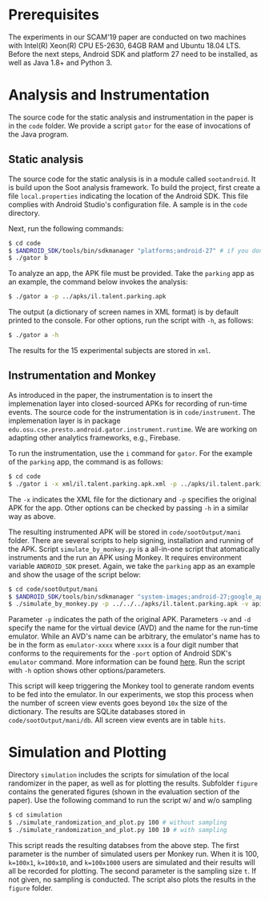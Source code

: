 # Prerequisites

The experiments in our SCAM'19 paper are conducted on two machines
with Intel(R) Xeon(R) CPU E5-2630, 64GB RAM and Ubuntu 18.04 LTS.
Before the next steps, Android SDK and platform 27 need to be
installed, as well as Java 1.8+ and Python 3.

# Analysis and Instrumentation

The source code for the static analysis and instrumentation in the
paper is in the `code` folder.  We provide a script `gator` for the
ease of invocations of the Java program. 

## Static analysis

The source code for the static analysis is in a module called
`sootandroid`. It is build upon the Soot analysis framework.  To
build the project, first create a file `local.properties` indicating
the location of the Android SDK. This file complies with Android
Studio's configuration file. A sample is in the `code` directory.

Next, run the following commands:

```bash
$ cd code
$ $ANDROID_SDK/tools/bin/sdkmanager "platforms;android-27" # if you don't have it installed
$ ./gator b
```

To analyze an app, the APK file must be provided. Take the `parking`
app as an example, the command below invokes the analysis:

```bash
$ ./gator a -p ../apks/il.talent.parking.apk
```

The output (a dictionary of screen names in XML format) is by default
printed to the console. For other options, run the script with `-h`,
as follows:

```bash
$ ./gator a -h
```

The results for the 15 experimental subjects are stored in `xml`.

## Instrumentation and Monkey

As introduced in the paper, the instrumentation is to insert the
implemenation layer into closed-sourced APKs for recording of
run-time events. The source code for the instrumentation is in
`code/instrument`.  The implemenation layer is in package
`edu.osu.cse.presto.android.gator.instrument.runtime`.  We are
working on adapting other analytics frameworks, e.g., Firebase.

To run the instrumentation, use the `i` command for `gator`.  For the
example of the `parking` app, the command is as follows:

```bash
$ cd code
$ ./gator i -x xml/il.talent.parking.apk.xml -p ../apks/il.talent.parking.apk
```

The `-x` indicates the XML file for the dictionary and `-p` specifies
the original APK for the app.  Other options can be checked by
passing `-h` in a similar way as above.

The resulting instrumented APK will be stored in
`code/sootOutput/mani` folder.  There are several scripts to help
signing, installation and running of the APK. Script
`simulate_by_monkey.py` is a all-in-one script that atomatically
instruments and the run an APK using Monkey. It requires environment
variable `ANDROID_SDK` preset. Again, we take the `parking` app as an
example and show the usage of the script below:

```bash
$ cd code/sootOutput/mani
$ $ANDROID_SDK/tools/bin/sdkmanager "system-images;android-27;google_apis;x86" # if you don't have it installed
$ ./simulate_by_monkey.py -p ../../../apks/il.talent.parking.apk -v api_27_0 -d emulator-5554 -w
```

Parameter `-p` indicates the path of the original APK. Parameters
`-v` and `-d` specify the name for the virtual device (AVD) and the
name for the run-time emulator. While an AVD's name can be arbitrary,
the emulator's name has to be in the form as `emulator-xxxx` where
`xxxx` is a four digit number that conforms to the requirements for
the `-port` option of Android SDK's `emulator` command. More
information can be found
[here](https://developer.android.com/studio/run/emulator-commandline).
Run the script with `-h` option shows other options/parameters.

This script will keep triggering the Monkey tool to generate random
events to be fed into the emulator. In our experiments, we stop this
process when the number of screen view events goes beyond `10x` the
size of the dictionary. The results are SQLite databases stored in
`code/sootOutput/mani/db`. All screen view events are in table
`hits`.


# Simulation and Plotting

Directory `simulation` includes the scripts for simulation of the
local randomizer in the paper, as well as for plotting the results.
Subfolder `figure` contains the generated figures (shown in the
evaluation section of the paper).  Use the following command to run
the script w/ and w/o sampling

```bash
$ cd simulation
$ ./simulate_randomization_and_plot.py 100 # without sampling
$ ./simulate_randomization_and_plot.py 100 10 # with sampling
```

This script reads the resulting databses from the above step.  The
first parameter is the number of simulated users per Monkey run.
When it is 100, `k=100x1`, `k=100x10`, and `k=100x1000` users are
simulated and their results will all be recorded for plotting. The
second parameter is the sampling size `t`. If not given, no sampling
is conducted.  The script also plots the results in the `figure`
folder.

